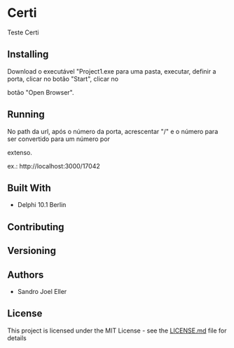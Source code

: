 # Certi
Teste Certi

## Installing

Download o executável "Project1.exe para uma pasta, executar, definir a porta, clicar no botão "Start", clicar no 

botão "Open Browser".

## Running

No path da url, após o número da porta, acrescentar "/" e o número para ser convertido para um número por 

extenso.

ex.: http://localhost:3000/17042


## Built With

* Delphi 10.1 Berlin

## Contributing

## Versioning


## Authors

* Sandro Joel Eller

## License

This project is licensed under the MIT License - see the [LICENSE.md](LICENSE.md) file for details
